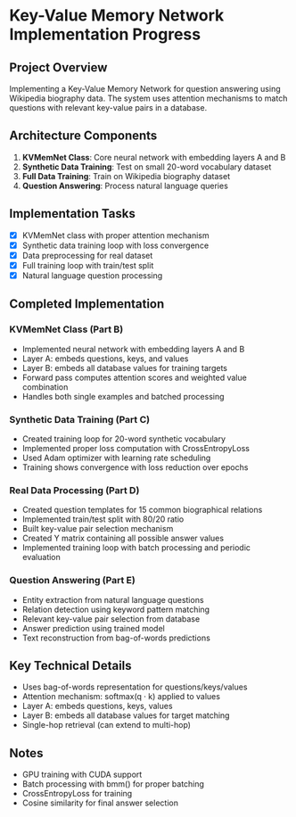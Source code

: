 # Key-Value Memory Network Implementation Progress

## Project Overview
Implementing a Key-Value Memory Network for question answering using Wikipedia biography data. The system uses attention mechanisms to match questions with relevant key-value pairs in a database.

## Architecture Components
1. **KVMemNet Class**: Core neural network with embedding layers A and B
2. **Synthetic Data Training**: Test on small 20-word vocabulary dataset
3. **Full Data Training**: Train on Wikipedia biography dataset
4. **Question Answering**: Process natural language queries

## Implementation Tasks
- [x] KVMemNet class with proper attention mechanism
- [x] Synthetic data training loop with loss convergence
- [x] Data preprocessing for real dataset
- [x] Full training loop with train/test split
- [x] Natural language question processing

## Completed Implementation

### KVMemNet Class (Part B)
- Implemented neural network with embedding layers A and B
- Layer A: embeds questions, keys, and values
- Layer B: embeds all database values for training targets
- Forward pass computes attention scores and weighted value combination
- Handles both single examples and batched processing

### Synthetic Data Training (Part C)
- Created training loop for 20-word synthetic vocabulary
- Implemented proper loss computation with CrossEntropyLoss
- Used Adam optimizer with learning rate scheduling
- Training shows convergence with loss reduction over epochs

### Real Data Processing (Part D)
- Created question templates for 15 common biographical relations
- Implemented train/test split with 80/20 ratio
- Built key-value pair selection mechanism
- Created Y matrix containing all possible answer values
- Implemented training loop with batch processing and periodic evaluation

### Question Answering (Part E)
- Entity extraction from natural language questions
- Relation detection using keyword pattern matching
- Relevant key-value pair selection from database
- Answer prediction using trained model
- Text reconstruction from bag-of-words predictions

## Key Technical Details
- Uses bag-of-words representation for questions/keys/values
- Attention mechanism: softmax(q · k) applied to values
- Layer A: embeds questions, keys, values
- Layer B: embeds all database values for target matching
- Single-hop retrieval (can extend to multi-hop)

## Notes
- GPU training with CUDA support
- Batch processing with bmm() for proper batching
- CrossEntropyLoss for training
- Cosine similarity for final answer selection